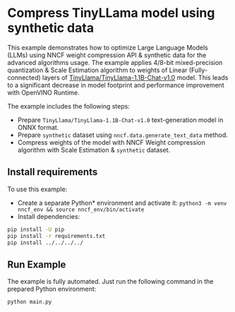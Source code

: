 # Compress TinyLLama model using synthetic data

This example demonstrates how to optimize Large Language Models (LLMs) using NNCF weight compression API & synthetic data for the advanced algorithms usage. The example applies 4/8-bit mixed-precision quantization & Scale Estimation algorithm to weights of Linear (Fully-connected) layers of [TinyLlama/TinyLlama-1.1B-Chat-v1.0](https://huggingface.co/TinyLlama/TinyLlama-1.1B-Chat-v1.0) model. This leads to a significant decrease in model footprint and performance improvement with OpenVINO Runtime.

The example includes the following steps:

- Prepare `TinyLlama/TinyLlama-1.1B-Chat-v1.0` text-generation model in ONNX format.
- Prepare `synthetic` dataset using `nncf.data.generate_text_data` method.
- Compress weights of the model with NNCF Weight compression algorithm with Scale Estimation & `synthetic` dataset.

## Install requirements

To use this example:

- Create a separate Python* environment and activate it: `python3 -m venv nncf_env && source nncf_env/bin/activate`
- Install dependencies:

```bash
pip install -U pip
pip install -r requirements.txt
pip install ../../../../
```

## Run Example

The example is fully automated. Just run the following command in the prepared Python environment:

```bash
python main.py
```
